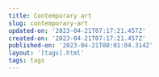 ```yaml
---
title: Contemporary art
slug: contemporary-art
updated-on: '2023-04-21T07:17:21.457Z'
created-on: '2023-04-21T07:17:21.457Z'
published-on: '2023-04-21T08:01:04.314Z'
layout: '[tags].html'
tags: tags
---
```



